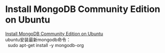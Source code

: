 Install MongoDB Community Edition on Ubuntu
============================================
[Install MongoDB Community Edition on Ubuntu](https://docs.mongodb.com/manual/tutorial/install-mongodb-on-ubuntu/)  
ubuntu安装最新mongodb命令：  
&#160; sudo apt-get install -y mongodb-org<br>
